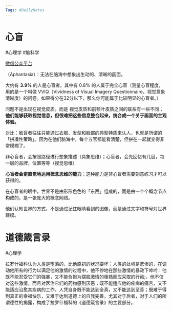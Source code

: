 ```yaml
---
Tags: #DailyNotes 
---
```


# 心盲

#心理学 #脑科学

[微信公众平台](https://mp.weixin.qq.com/s/Tzn1KeuEQBSnLuakSoalmQ)

（Aphantasia）：无法在脑海中想象出生动的、清晰的画面。

大约有 **3.9%** 的人是心盲者。其中有 0.8% 的人属于完全心盲（测量心盲程度，用的是一个叫做 VVIQ（Vividness of Visual Imagery Questionnaire，视觉意象清晰度）的问卷。如果得分在32分以下，那么你可能属于比较明显的心盲者。）


问题不是出现在视觉皮质。而是 视觉皮质和前额叶皮质之间的联系有一些不同；**他们能够获取视觉信息，但很难把这些信息整合起来，统合成一个关于画面的主观体验。**


对比：脸盲者往往只能通过衣服、发型和脸部的典型特质来认人，也就是所谓的「拼凑性策略」。因为在他们脑海中，每个五官都能看清楚，但拼在一起就变得非常模糊了。


非心盲者，会按照路径进行想象描述（具象思维）；心盲者，会先回忆有几层，每一层的品牌，位置等等（视觉思维）

**心盲者会更直觉地运用概念思维的能力**；这种能力是非心盲者需要刻意练习才可以获得的。


在心盲者的眼中，世界不是由形形色色的「东西」组成的，而是由一个个概念节点构成的，是一张庞大的概念网络。

他们认知世界的方式，不是通过记住眼睛看到的图像，而是通过文字和符号对世界建模。





# 道德箴言录

#心理学 

拉罗什福科认为人类是堕落的，比他原初的状况要坏；人类的处境是悲惨的，在调动他所有的行为以满足他的激情的过程中，他不停地在那些激情的暴政下呻吟：他既不能忍受它们的强暴，又不能负担为摆脱激情的桎梏而应采取的行动;，他不仅对这些激情，而且对医治它们的药物感到厌恶；既不能适应他的疾病的痛苦，又不能适应治愈其疾病的工作。人凭自身既不能达到全真，又不能达到至善；既难于得到真正的幸福快乐，又难于达到道德上的自我完善，尤其对于后者，对于人们的所谓德性的揭露，构成了拉罗什福科的《道德箴言录》的主要部分。



















